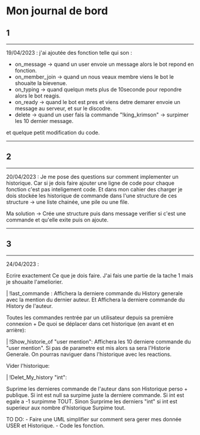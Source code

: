 # Mon journal de bord

## 1

---

19/04/2023 :
j'ai ajoutée des fonction telle qui son :

- on_message        -> quand un user envoie un message alors le bot repond en fonction.
- on_member_join    -> quand un nous veaux membre viens le bot le shouaite la bievenue.
- on_typing         -> quand quelqun mets plus de 10seconde pour repondre alors le bot reagis.
- on_ready          -> quand le bot est pres et viens detre demarer envoie un message au serveur,
et sur le discodre.
- delete            -> quand un user fais la commande "!king_krimson" -> surpimer les 10 dernier message.

et quelque petit modification du code.

---

## 2

---

20/04/2023 :
Je me pose des questions sur comment implementer un historique.
Car si je dois faire ajouter une ligne de code pour chaque fonction c'est pas inteligement code.
Et dans mon cahier des charger je dois stockée les historique de commande dans l'une structure de
ces structure -> une liste chainée, une pile ou une file.

Ma solution -> Crée une structure puis dans message verifier si c'est une commande et qu'elle exite
puis on ajoute.

---

## 3

---

24/04/2023 :

Ecrire exactement Ce que je dois faire.
J'ai fais une partie de la tache 1 mais je shouaite l'ameliorier.

| !last_commande :
Affichera la derniere commande du History generale avec la mention du dernier auteur.
Et
Affichera la derniere commande du History de l'auteur.

Toutes les commandes rentrée par un utilisateur depuis sa première connexion
+
De quoi se déplacer dans cet historique (en avant et en arrière):

| !Show_historie_of "user mention":
Affichera les 10 derniere commande du "user mention".
Si pas de parametre est mis alors sa sera l'Historie Generale.
On pourras naviguer dans l'historique avec les reactions.

Vider l'historique:

| !Delet_My_history "int":

Suprime les dernieres commande de l'auteur dans son Historique perso + publique.
Si int est null sa surpime juste la derniere commande.
Si int est egale a -1 surpimme TOUT.
Sinon Surprime les derniers "int" si int est superieur aux nombre d'historique Surpime tout.

TO DO:
    - Faire une UML simplifier sur comment sera gerer mes donnée USER et Historique.
    - Code les fonction.
